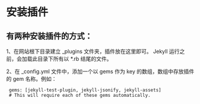 # 安装插件
## 有两种安装插件的方式：

1、在网站根下目录建立 _plugins 文件夹，插件放在这里即可。 Jekyll 运行之前，会加载此目录下所有以 *.rb 结尾的文件。

2、在 _config.yml 文件中，添加一个以 gems 作为 key 的数组，数组中存放插件的 gem 名称。例如：

```
 gems: [jekyll-test-plugin, jekyll-jsonify, jekyll-assets]
 # This will require each of these gems automatically.
```
